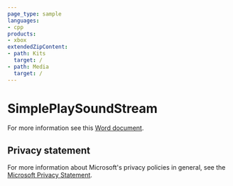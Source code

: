 ```yaml
---
page_type: sample
languages:
- cpp
products:
- xbox
extendedZipContent:
- path: Kits
  target: /
- path: Media
  target: /
---
```


# SimplePlaySoundStream

For more information see this [Word document](https://github.com/microsoft/Xbox-GDK-Samples/blob/main/Samples/Audio/SimplePlaySoundStream/Readme.docx).

## Privacy statement

For more information about Microsoft's privacy policies in general, see the [Microsoft Privacy Statement](https://privacy.microsoft.com/privacystatement/).
